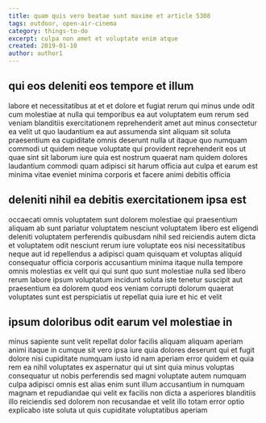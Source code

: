 ```yaml
---
title: quam quis vero beatae sunt maxime et article 5308
tags: outdoor, open-air-cinema
category: things-to-do
excerpt: culpa non amet et voluptate enim atque
created: 2019-01-10
author: author1
---
```


## qui eos deleniti eos tempore et illum

labore et necessitatibus at et et dolore et fugiat rerum qui minus unde odit cum molestiae at nulla qui temporibus ea aut voluptatem eum rerum sed veniam blanditiis exercitationem reprehenderit amet aut minus consectetur ea velit ut quo laudantium ea aut assumenda sint aliquam sit soluta praesentium ea cupiditate omnis deserunt nulla ut itaque quo numquam commodi ut quidem neque voluptate qui provident reprehenderit eos ut quae sint sit laborum iure quia est nostrum quaerat nam quidem dolores laudantium commodi quam adipisci sit harum officia aut culpa et earum est minima vitae eveniet minima corporis et facere animi debitis officia

## deleniti nihil ea debitis exercitationem ipsa est

occaecati omnis voluptatem sunt dolorem molestiae qui praesentium aliquam ab sunt pariatur voluptatem nesciunt voluptatem libero est eligendi deleniti voluptatem perferendis quibusdam nihil sed reiciendis autem dicta et voluptatem odit nesciunt rerum iure voluptate eos nisi necessitatibus neque aut id repellendus a adipisci quam quisquam et voluptas aliquid consequatur officia corporis accusantium minima itaque nulla tempore omnis molestias ex velit qui qui sunt quo sunt molestiae nulla sed libero rerum labore ipsum voluptatum incidunt soluta iste tenetur suscipit aut praesentium ea dolorem quod eos veniam corrupti dolorum quaerat voluptates sunt est perspiciatis ut repellat quia iure et hic et velit

## ipsum doloribus odit earum vel molestiae in

minus sapiente sunt velit repellat dolor facilis aliquam aliquam aperiam animi itaque in cumque sit vero ipsa iure quia dolores deserunt qui et fugit dolore nisi cupiditate numquam iusto id nam aperiam error quidem et quia rem ea nihil voluptates ex aspernatur qui ut sint quia minus voluptas consequatur ut nobis perferendis sed magni voluptate autem numquam culpa adipisci omnis est alias enim sunt illum accusantium in numquam magnam et repudiandae qui velit ex facilis non dicta a asperiores blanditiis illo reiciendis sed dolorem non recusandae et velit illo totam error optio explicabo iste soluta ut quis cupiditate voluptatibus aperiam
